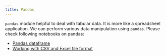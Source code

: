 ```yaml
---
title: Pandas
---
```

`pandas` module helpful to deal with tabular data. It is more like a spreadsheet
application. We can perform various data manipulation using `pandas`. Please
check following notebooks on pandas:

- [Pandas dataframe](
https://github.com/pranabdas/python-tutorial/blob/master/notebooks/pandas-dataframe.ipynb)
- [Working with CSV and Excel file format](
https://github.com/pranabdas/python-tutorial/blob/master/notebooks/pandas-csv-excel.ipynb)
